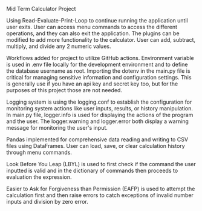 Mid Term Calculator Project

Using Read-Evaluate-Print-Loop to continue running the application until user exits.
User can access menu commands to access the different operations, and they can also exit  the application. The plugins can be modified to add more functionality to the calculator.
User can add, subtract, multiply, and divide any 2 numeric values.

Workflows added for project to utilize GitHub actions. Environment variable is used in .env file locally for the development environment and to define the database username as root. Importing the dotenv in the main.py file is critical for managing sensitive information and configuration settings. This is generally use if you have an api key and secret key too, but for the purposes of this project those are not needed.

Logging system is using the logging.conf to establish the configuration for monitoring system actions like user inputs, results, or history manipulation. In main.py file, logger.info is used for displaying the actions of the program and the user. The logger.warning and logger.error both display a warning message for monitoring the user's input.

Pandas implemented for comprehensive data reading and writing to CSV files using DataFrames. User can load, save, or clear calculation history through menu commands.

Look Before You Leap (LBYL) is used to first check if the command the user inputted is valid and in the dictionary of commands then proceeds to evaluation the expression.

Easier to Ask for Forgiveness than Permission (EAFP) is used to attempt the calculation first and  then raise errors to catch exceptions of invalid number inputs and division by zero error.